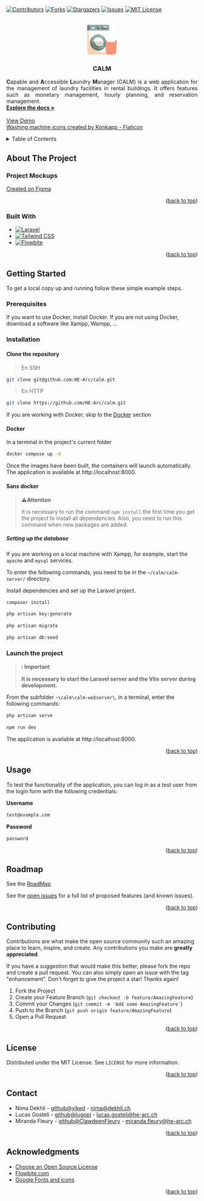 <!-- README template from: https://github.com/othneildrew/Best-README-Template -->
<a name="readme-top"></a>


<!-- PROJECT SHIELDS -->
<!--
*** I'm using markdown "reference style" links for readability.
*** Reference links are enclosed in brackets [ ] instead of parentheses ( ).
*** See the bottom of this document for the declaration of the reference variables
*** for contributors-url, forks-url, etc. This is an optional, concise syntax you may use.
*** https://www.markdownguide.org/basic-syntax/#reference-style-links
-->
[![Contributors][contributors-shield]][contributors-url]
[![Forks][forks-shield]][forks-url]
[![Stargazers][stars-shield]][stars-url]
[![Issues][issues-shield]][issues-url]
[![MIT License][license-shield]][license-url]

<!-- PROJECT LOGO -->
<br />
<div align="center">
  <a href="https://github.com/HE-Arc/calm">
    <img src="calm-webserver/public/favicon.png" alt="Logo" width="80" height="80">
  </a>

<h3 align="center">CALM</h3>

  <p align="justify">
    <strong>C</strong>apable and <strong>A</strong>ccessible <strong>L</strong>aundry <strong>M</strong>anager (CALM) is a web application for the management of laundry facilities in rental buildings. It offers features such as monetary management, hourly planning, and reservation management.
    <br>
    <a href="https://github.com/HE-Arc/calm/wiki"><strong>Explore the docs »</strong></a>
    <br>
    <br>
    <a href="https://calm.k8s.ing.he-arc.ch/">View Demo</a>
    <br>
    <a href="https://www.flaticon.com/free-icons/washing-machine" title="washing machine icons">Washing machine icons created by Konkapp - Flaticon</a>
  </p>
</div>

<!-- TABLE OF CONTENTS -->
<details>
  <summary>Table of Contents</summary>
  <ol>
    <li>
      <a href="#about-the-project">About The Project</a>
      <ul>
        <li><a href="#project-mockups">Project Mockups</a></li>
        <li><a href="#built-with">Built With</a></li>
      </ul>
    </li>
    <li>
      <a href="#getting-started">Getting Started</a>
      <ul>
        <li><a href="#prerequisites">Prerequisites</a></li>
        <li><a href="#installation">Installation</a></li>
        <li><a href="#launch-the-project">Launch the project</a></li>
      </ul>
    </li>
    <li><a href="#usage">Usage</a></li>
    <li><a href="#roadmap">Roadmap</a></li>
    <li><a href="#contributing">Contributing</a></li>
    <li><a href="#license">License</a></li>
    <li><a href="#contact">Contact</a></li>
    <li><a href="#acknowledgments">Acknowledgments</a></li>
  </ol>
</details>

<!-- ABOUT THE PROJECT -->
## About The Project
### Project Mockups
[Created on Figma](https://www.figma.com/file/NNrZhlrTNmXNe8WoY6ZDa6/CALM?type=design&node-id=0%3A1&mode=design&t=xZoSIwSpu75IFXqZ-1)

<p align="right">(<a href="#readme-top">back to top</a>)</p>

### Built With
* [![Laravel][Laravel.com]][Laravel-url]
* [![Tailwind CSS][Tailwind.com]][Tailwind-url]
* [![Flowbite][Flowbite.com]][Flowbite-url]

<p align="right">(<a href="#readme-top">back to top</a>)</p>

<!-- GETTING STARTED -->
## Getting Started
To get a local copy up and running follow these simple example steps.

### Prerequisites
If you want to use Docker, install Docker.
If you are not using Docker, download a software like Xampp, Wampp, ...

### Installation
#### Clone the repository
> En SSH
   ```sh
   git clone git@github.com:HE-Arc/calm.git
   ```
> En HTTP
   ```sh
   git clone https://github.com/HE-Arc/calm.git
   ```

If you are working with Docker, skip to the <a href="#docker">Docker</a> section  

#### Docker
In a terminal in the project's current folder
   ```sh
   docker compose up -d
   ```

Once the images have been built, the containers will launch automatically. The application is available at http://localhost:8000.

#### Sans docker
> **⚠️Attention**
>
> It is necessary to run the command `npm install` the first time you get the project to install all dependencies.
> Also, you need to run this command when new packages are added.

##### Setting up the database
If you are working on a local machine with Xampp, for example, start the `apache` and `mysql` services.

To enter the following commands, you need to be in the `~/calm/calm-server/` directory.

Install dependencies and set up the Laravel project.
```sh
composer install
```

```sh
php artisan key:generate
```

```sh
php artisan migrate
```

```sh
php artisan db:seed
```

### Launch the project
> ℹ️ **Important**
>
> **It is necessary to start the Laravel server and the Vite server during development.**

From the subfolder `~\calm\calm-webserver\`, in a terminal, enter the following commands:
   ```sh
   php artisan serve
   ```

   ```sh
   npm run dev
   ```

The application is available at http://localhost:8000.

<p align="right">(<a href="#readme-top">back to top</a>)</p>

<!-- USAGE EXAMPLES -->
## Usage

To test the functionality of the application, you can log in as a test user from the login form with the following credentials:

**Username**
```bash
test@example.com
```

**Password**
```bash
password
```

<p align="right">(<a href="#readme-top">back to top</a>)</p>

<!-- ROADMAP -->
## Roadmap
See the [RoadMap](https://github.com/HE-Arc/calm/wiki/Roadmap)

See the [open issues](https://github.com/HE-Arc/calm/issues) for a full list of proposed features (and known issues).

<p align="right">(<a href="#readme-top">back to top</a>)</p>

<!-- CONTRIBUTING -->
## Contributing

Contributions are what make the open source community such an amazing place to learn, inspire, and create. Any contributions you make are **greatly appreciated**.

If you have a suggestion that would make this better, please fork the repo and create a pull request. You can also simply open an issue with the tag "enhancement".
Don't forget to give the project a star! Thanks again!

1. Fork the Project
2. Create your Feature Branch (`git checkout -b feature/AmazingFeature`)
3. Commit your Changes (`git commit -m 'Add some AmazingFeature'`)
4. Push to the Branch (`git push origin feature/AmazingFeature`)
5. Open a Pull Request

<p align="right">(<a href="#readme-top">back to top</a>)</p>

<!-- LICENSE -->
## License

Distributed under the MIT License. See `LICENSE` for more information.

<p align="right">(<a href="#readme-top">back to top</a>)</p>

<!-- CONTACT -->
## Contact

* Nima Dekhli - [github@ylked](https://github.com/ylked) - [nima@dekhli.ch](mailto:nima@dekhli.ch?subject=[GitHub]%20CALM)
* Lucas Gosteli - [github@lugopi](https://github.com/lugopi) - [lucas.gosteli@he-arc.ch](mailto:lucas.gosteli@he-arc.ch?subject=[GitHub]%20CALM)
* Miranda Fleury - [github@ClawdeenFleury](https://github.com/ClawdeenFleury) - [miranda.fleury@he-arc.ch](mailto:miranda.fleury@he-arc.ch?subject=[GitHub]%20CALM)

<p align="right">(<a href="#readme-top">back to top</a>)</p>

<!-- ACKNOWLEDGMENTS -->
## Acknowledgments

* [Choose an Open Source License](https://choosealicense.com)
* [Flowbite.com][Flowbite-url]
* [Google Fonts and icons](https://fonts.google.com)

<p align="right">(<a href="#readme-top">back to top</a>)</p>

<!-- MARKDOWN LINKS & IMAGES -->
<!-- https://www.markdownguide.org/basic-syntax/#reference-style-links -->
[contributors-shield]: https://img.shields.io/github/contributors/HE-Arc/calm.svg?style=for-the-badge
[contributors-url]: https://github.com/HE-Arc/calm/graphs/contributors
[forks-shield]: https://img.shields.io/github/forks/HE-Arc/calm.svg?style=for-the-badge
[forks-url]: https://github.com/HE-Arc/calm/forks
[stars-shield]: https://img.shields.io/github/stars/HE-Arc/calm.svg?style=for-the-badge
[stars-url]: https://github.com/HE-Arc/calm/stargazers
[issues-shield]: https://img.shields.io/github/issues/HE-Arc/calm.svg?style=for-the-badge
[issues-url]: https://github.com/HE-Arc/calm/issues
[license-shield]: https://img.shields.io/github/license/HE-Arc/calm.svg?style=for-the-badge
[license-url]: https://github.com/HE-Arc/calm/blob/main/LICENSE
[Laravel.com]: https://img.shields.io/badge/Laravel-FF2D20?style=for-the-badge&logo=laravel&logoColor=white
[Laravel-url]: https://laravel.com
[Tailwind.com]: https://img.shields.io/badge/Tailwind%20CSS-2.x-38B2AC?style=flat-square&logo=tailwind-css&logoColor=white
[Tailwind-url]: https://tailwindcss.com/
[Flowbite.com]: https://img.shields.io/badge/Flowbite-3B82F6?style=for-the-badge&logo=flowbite-css&logoColor=white
[Flowbite-url]: https://flowbite.com

